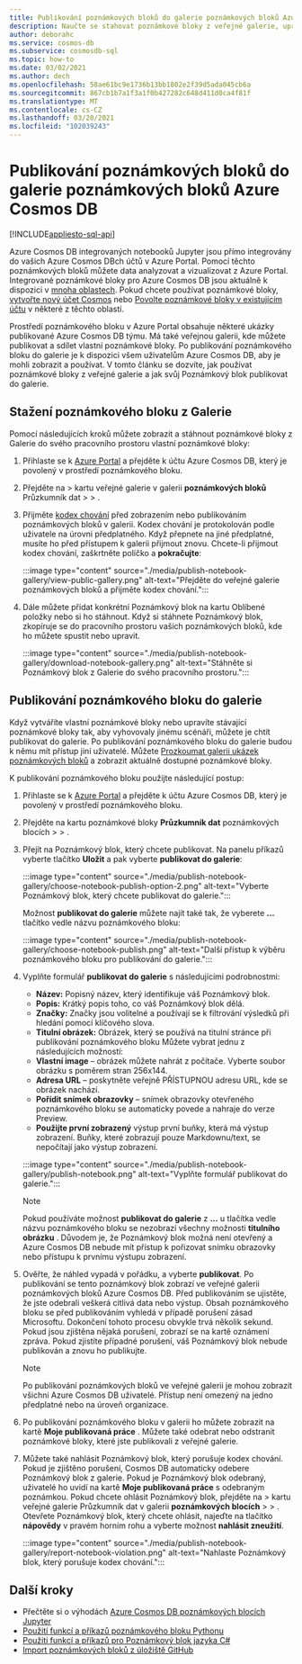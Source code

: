 ```yaml
---
title: Publikování poznámkových bloků do galerie poznámkových bloků Azure Cosmos DB
description: Naučte se stahovat poznámkové bloky z veřejné galerie, upravovat je a publikovat vlastní poznámkové bloky do galerie.
author: deborahc
ms.service: cosmos-db
ms.subservice: cosmosdb-sql
ms.topic: how-to
ms.date: 03/02/2021
ms.author: dech
ms.openlocfilehash: 58ae61bc9e1736b13bb1802e2f39d5ada045cb6a
ms.sourcegitcommit: 867cb1b7a1f3a1f0b427282c648d411d0ca4f81f
ms.translationtype: MT
ms.contentlocale: cs-CZ
ms.lasthandoff: 03/20/2021
ms.locfileid: "102039243"
---
```

# <a name="publish-notebooks-to-the-azure-cosmos-db-notebook-gallery"></a>Publikování poznámkových bloků do galerie poznámkových bloků Azure Cosmos DB
[!INCLUDE[appliesto-sql-api](includes/appliesto-sql-api.md)]

Azure Cosmos DB integrovaných notebooků Jupyter jsou přímo integrovány do vašich Azure Cosmos DBch účtů v Azure Portal. Pomocí těchto poznámkových bloků můžete data analyzovat a vizualizovat z Azure Portal. Integrované poznámkové bloky pro Azure Cosmos DB jsou aktuálně k dispozici v [mnoha oblastech](https://azure.microsoft.com/global-infrastructure/services/?products=cosmos-db&regions=all). Pokud chcete používat poznámkové bloky, [vytvořte nový účet Cosmos](create-cosmosdb-resources-portal.md) nebo [Povolte poznámkové bloky v existujícím účtu](enable-notebooks.md) v některé z těchto oblastí.

Prostředí poznámkového bloku v Azure Portal obsahuje některé ukázky publikované Azure Cosmos DB týmu. Má také veřejnou galerii, kde můžete publikovat a sdílet vlastní poznámkové bloky. Po publikování poznámkového bloku do galerie je k dispozici všem uživatelům Azure Cosmos DB, aby je mohli zobrazit a používat. V tomto článku se dozvíte, jak používat poznámkové bloky z veřejné galerie a jak svůj Poznámkový blok publikovat do galerie.

## <a name="download-a-notebook-from-the-gallery"></a>Stažení poznámkového bloku z Galerie

Pomocí následujících kroků můžete zobrazit a stáhnout poznámkové bloky z Galerie do svého pracovního prostoru vlastní poznámkové bloky:

1. Přihlaste se k [Azure Portal](https://portal.azure.com/) a přejděte k účtu Azure Cosmos DB, který je povolený v prostředí poznámkového bloku.

1. Přejděte na   >  kartu veřejné galerie v galerii **poznámkových bloků** Průzkumník dat  >    >   .

1. Přijměte [kodex chování](https://azure.microsoft.com/support/legal/cosmos-db-public-gallery-code-of-conduct/)  před zobrazením nebo publikováním poznámkových bloků v galerii. Kodex chování je protokolován podle uživatele na úrovni předplatného. Když přepnete na jiné předplatné, musíte ho před přístupem k galerii přijmout znovu. Chcete-li přijmout kodex chování, zaškrtněte políčko a **pokračujte**:

   :::image type="content" source="./media/publish-notebook-gallery/view-public-gallery.png" alt-text="Přejděte do veřejné galerie poznámkových bloků a přijměte kodex chování.":::

1. Dále můžete přidat konkrétní Poznámkový blok na kartu Oblíbené položky nebo si ho stáhnout. Když si stáhnete Poznámkový blok, zkopíruje se do pracovního prostoru vašich poznámkových bloků, kde ho můžete spustit nebo upravit.

   :::image type="content" source="./media/publish-notebook-gallery/download-notebook-gallery.png" alt-text="Stáhněte si Poznámkový blok z Galerie do svého pracovního prostoru.":::

## <a name="publish-a-notebook-to-the-gallery"></a>Publikování poznámkového bloku do galerie

Když vytváříte vlastní poznámkové bloky nebo upravíte stávající poznámkové bloky tak, aby vyhovovaly jinému scénáři, můžete je chtít publikovat do galerie. Po publikování poznámkového bloku do galerie budou k němu mít přístup jiní uživatelé. Můžete [Prozkoumat galerii ukázek poznámkových bloků](https://cosmos.azure.com/gallery.html) a zobrazit aktuálně dostupné poznámkové bloky.

K publikování poznámkového bloku použijte následující postup:

1. Přihlaste se k [Azure Portal](https://portal.azure.com/) a přejděte k účtu Azure Cosmos DB, který je povolený v prostředí poznámkového bloku.

1. Přejděte na kartu poznámkové bloky **Průzkumník dat** poznámkových blocích  >    >   .

1. Přejít na Poznámkový blok, který chcete publikovat. Na panelu příkazů vyberte tlačítko **Uložit** a pak vyberte **publikovat do galerie**:

   :::image type="content" source="./media/publish-notebook-gallery/choose-notebook-publish-option-2.png" alt-text="Vyberte Poznámkový blok, který chcete publikovat do galerie.":::

   Možnost **publikovat do galerie** můžete najít také tak, že vyberete **...** tlačítko vedle názvu poznámkového bloku:

   :::image type="content" source="./media/publish-notebook-gallery/choose-notebook-publish.png" alt-text="Další přístup k výběru poznámkového bloku pro publikování do galerie.":::

1. Vyplňte formulář **publikovat do galerie** s následujícími podrobnostmi:

   * **Název:** Popisný název, který identifikuje váš Poznámkový blok.
   * **Popis:**  Krátký popis toho, co váš Poznámkový blok dělá.
   * **Značky:** Značky jsou volitelné a používají se k filtrování výsledků při hledání pomocí klíčového slova.
   * **Titulní obrázek:** Obrázek, který se používá na titulní stránce při publikování poznámkového bloku Můžete vybrat jednu z následujících možností:
   * **Vlastní image** – obrázek můžete nahrát z počítače. Vyberte soubor obrázku s poměrem stran 256x144.
   * **Adresa URL** – poskytněte veřejně PŘÍSTUPNOU adresu URL, kde se obrázek nachází.
   * **Pořídit snímek obrazovky** – snímek obrazovky otevřeného poznámkového bloku se automaticky povede a nahraje do verze Preview.
   * **Použijte první zobrazený** výstup první buňky, která má výstup zobrazení. Buňky, které zobrazují pouze Markdownu/text, se nepočítají jako výstup zobrazení.

   :::image type="content" source="./media/publish-notebook-gallery/publish-notebook.png" alt-text="Vyplňte formulář publikovat do galerie.":::

   > [!NOTE]
   > Pokud používáte možnost **publikovat do galerie** z **...** u tlačítka vedle názvu poznámkového bloku se nezobrazí všechny možnosti **titulního obrázku** . Důvodem je, že Poznámkový blok možná není otevřený a Azure Cosmos DB nebude mít přístup k pořizovat snímku obrazovky nebo přístupu k prvnímu výstupu zobrazení.

1. Ověřte, že náhled vypadá v pořádku, a vyberte **publikovat**. Po publikování se tento poznámkový blok zobrazí ve veřejné galerii poznámkových bloků Azure Cosmos DB. Před publikováním se ujistěte, že jste odebrali veškerá citlivá data nebo výstup. Obsah poznámkového bloku se před publikováním vyhledá v případě porušení zásad Microsoftu. Dokončení tohoto procesu obvykle trvá několik sekund. Pokud jsou zjištěna nějaká porušení, zobrazí se na kartě oznámení zpráva. Pokud zjistíte případné porušení, váš Poznámkový blok nebude publikován a znovu ho publikujte.

   > [!NOTE]
   > Po publikování poznámkových bloků ve veřejné galerii je mohou zobrazit všichni Azure Cosmos DB uživatelé. Přístup není omezený na jedno předplatné nebo na úroveň organizace.

1. Po publikování poznámkového bloku v galerii ho můžete zobrazit na kartě **Moje publikovaná práce** . Můžete také odebrat nebo odstranit poznámkové bloky, které jste publikovali z veřejné galerie.

1. Můžete také nahlásit Poznámkový blok, který porušuje kodex chování. Pokud je zjištěno porušení, Cosmos DB automaticky odebere Poznámkový blok z galerie. Pokud je Poznámkový blok odebraný, uživatelé ho uvidí na kartě **Moje publikovaná práce** s odebraným poznámkou. Pokud chcete ohlásit Poznámkový blok, přejděte na  >  kartu veřejné galerie Průzkumník dat v galerii **poznámkových blocích**  >    >   . Otevřete Poznámkový blok, který chcete ohlásit, najeďte na tlačítko **nápovědy** v pravém horním rohu a vyberte možnost **nahlásit zneužití**.

   :::image type="content" source="./media/publish-notebook-gallery/report-notebook-violation.png" alt-text="Nahlaste Poznámkový blok, který porušuje kodex chování.":::

## <a name="next-steps"></a>Další kroky

* Přečtěte si o výhodách [Azure Cosmos DB poznámkových blocích Jupyter](cosmosdb-jupyter-notebooks.md)
* [Použití funkcí a příkazů poznámkového bloku Pythonu](use-python-notebook-features-and-commands.md)
* [Použití funkcí a příkazů pro Poznámkový blok jazyka C#](use-csharp-notebook-features-and-commands.md)
* [Import poznámkových bloků z úložiště GitHub](import-github-notebooks.md)
